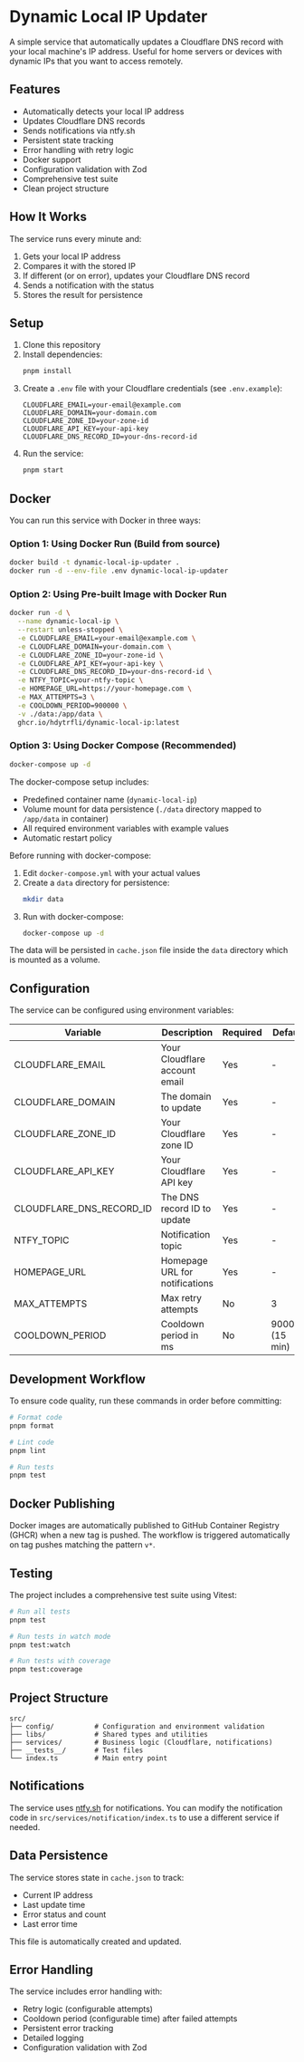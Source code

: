 # Dynamic Local IP Updater

A simple service that automatically updates a Cloudflare DNS record with your local machine's IP address. Useful for home servers or devices with dynamic IPs that you want to access remotely.

## Features

- Automatically detects your local IP address
- Updates Cloudflare DNS records
- Sends notifications via ntfy.sh
- Persistent state tracking
- Error handling with retry logic
- Docker support
- Configuration validation with Zod
- Comprehensive test suite
- Clean project structure

## How It Works

The service runs every minute and:

1. Gets your local IP address
2. Compares it with the stored IP
3. If different (or on error), updates your Cloudflare DNS record
4. Sends a notification with the status
5. Stores the result for persistence

## Setup

1. Clone this repository
2. Install dependencies:
   ```bash
   pnpm install
   ```
3. Create a `.env` file with your Cloudflare credentials (see `.env.example`):
   ```env
   CLOUDFLARE_EMAIL=your-email@example.com
   CLOUDFLARE_DOMAIN=your-domain.com
   CLOUDFLARE_ZONE_ID=your-zone-id
   CLOUDFLARE_API_KEY=your-api-key
   CLOUDFLARE_DNS_RECORD_ID=your-dns-record-id
   ```
4. Run the service:
   ```bash
   pnpm start
   ```

## Docker

You can run this service with Docker in three ways:

### Option 1: Using Docker Run (Build from source)

```bash
docker build -t dynamic-local-ip-updater .
docker run -d --env-file .env dynamic-local-ip-updater
```

### Option 2: Using Pre-built Image with Docker Run

```bash
docker run -d \
  --name dynamic-local-ip \
  --restart unless-stopped \
  -e CLOUDFLARE_EMAIL=your-email@example.com \
  -e CLOUDFLARE_DOMAIN=your-domain.com \
  -e CLOUDFLARE_ZONE_ID=your-zone-id \
  -e CLOUDFLARE_API_KEY=your-api-key \
  -e CLOUDFLARE_DNS_RECORD_ID=your-dns-record-id \
  -e NTFY_TOPIC=your-ntfy-topic \
  -e HOMEPAGE_URL=https://your-homepage.com \
  -e MAX_ATTEMPTS=3 \
  -e COOLDOWN_PERIOD=900000 \
  -v ./data:/app/data \
  ghcr.io/hdytrfli/dynamic-local-ip:latest
```

### Option 3: Using Docker Compose (Recommended)

```bash
docker-compose up -d
```

The docker-compose setup includes:
- Predefined container name (`dynamic-local-ip`)
- Volume mount for data persistence (`./data` directory mapped to `/app/data` in container)
- All required environment variables with example values
- Automatic restart policy

Before running with docker-compose:
1. Edit `docker-compose.yml` with your actual values
2. Create a `data` directory for persistence:
   ```bash
   mkdir data
   ```
3. Run with docker-compose:
   ```bash
   docker-compose up -d
   ```

The data will be persisted in `cache.json` file inside the `data` directory which is mounted as a volume.

## Configuration

The service can be configured using environment variables:

| Variable | Description | Required | Default |
|----------|-------------|----------|---------|
| CLOUDFLARE_EMAIL | Your Cloudflare account email | Yes | - |
| CLOUDFLARE_DOMAIN | The domain to update | Yes | - |
| CLOUDFLARE_ZONE_ID | Your Cloudflare zone ID | Yes | - |
| CLOUDFLARE_API_KEY | Your Cloudflare API key | Yes | - |
| CLOUDFLARE_DNS_RECORD_ID | The DNS record ID to update | Yes | - |
| NTFY_TOPIC | Notification topic | Yes | - |
| HOMEPAGE_URL | Homepage URL for notifications | Yes | - |
| MAX_ATTEMPTS | Max retry attempts | No | 3 |
| COOLDOWN_PERIOD | Cooldown period in ms | No | 900000 (15 min) |

## Development Workflow

To ensure code quality, run these commands in order before committing:

```bash
# Format code
pnpm format

# Lint code
pnpm lint

# Run tests
pnpm test
```

## Docker Publishing

Docker images are automatically published to GitHub Container Registry (GHCR) when a new tag is pushed. The workflow is triggered automatically on tag pushes matching the pattern `v*`.

## Testing

The project includes a comprehensive test suite using Vitest:

```bash
# Run all tests
pnpm test

# Run tests in watch mode
pnpm test:watch

# Run tests with coverage
pnpm test:coverage
```

## Project Structure

```
src/
├── config/          # Configuration and environment validation
├── libs/            # Shared types and utilities
├── services/        # Business logic (Cloudflare, notifications)
├── __tests__/       # Test files
└── index.ts         # Main entry point
```

## Notifications

The service uses [ntfy.sh](https://ntfy.sh) for notifications. You can modify the notification code in `src/services/notification/index.ts` to use a different service if needed.

## Data Persistence

The service stores state in `cache.json` to track:
- Current IP address
- Last update time
- Error status and count
- Last error time

This file is automatically created and updated.

## Error Handling

The service includes error handling with:
- Retry logic (configurable attempts)
- Cooldown period (configurable time) after failed attempts
- Persistent error tracking
- Detailed logging
- Configuration validation with Zod